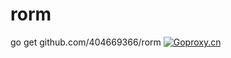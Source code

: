 # rorm 
go get github.com/404669366/rorm
[![Goproxy.cn](https://goproxy.cn/stats/github.com/404669366/rorm/badges/download-count.svg)](https://goproxy.cn)
